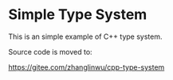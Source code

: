 # Simple Type System

This is an simple example of C++ type system.

Source code is moved to:

https://gitee.com/zhanglinwu/cpp-type-system
